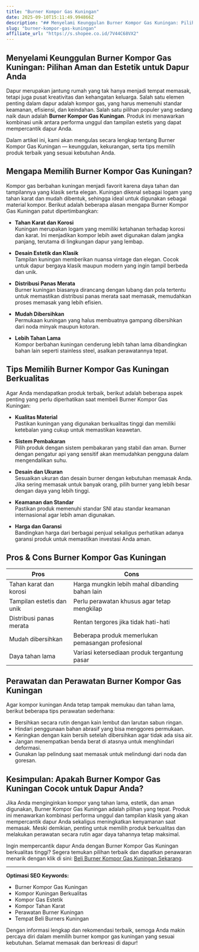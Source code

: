 ```yaml
---
title: "Burner Kompor Gas Kuningan"
date: 2025-09-10T15:11:49.994866Z
description: "## Menyelami Keunggulan Burner Kompor Gas Kuningan: Pilihan Aman dan Estetik untuk Dapur Anda..."
slug: "burner-kompor-gas-kuningan"
affiliate_url: "https://s.shopee.co.id/7V44C68VX2"
---
```

## Menyelami Keunggulan Burner Kompor Gas Kuningan: Pilihan Aman dan Estetik untuk Dapur Anda

Dapur merupakan jantung rumah yang tak hanya menjadi tempat memasak, tetapi juga pusat kreativitas dan kehangatan keluarga. Salah satu elemen penting dalam dapur adalah kompor gas, yang harus memenuhi standar keamanan, efisiensi, dan keindahan. Salah satu pilihan populer yang sedang naik daun adalah **Burner Kompor Gas Kuningan**. Produk ini menawarkan kombinasi unik antara performa unggul dan tampilan estetis yang dapat mempercantik dapur Anda.

Dalam artikel ini, kami akan mengulas secara lengkap tentang Burner Kompor Gas Kuningan — keunggulan, kekurangan, serta tips memilih produk terbaik yang sesuai kebutuhan Anda.

## Mengapa Memilih Burner Kompor Gas Kuningan?

Kompor gas berbahan kuningan menjadi favorit karena daya tahan dan tampilannya yang klasik serta elegan. Kuningan dikenal sebagai logam yang tahan karat dan mudah dibentuk, sehingga ideal untuk digunakan sebagai material kompor. Berikut adalah beberapa alasan mengapa Burner Kompor Gas Kuningan patut dipertimbangkan:

- **Tahan Karat dan Korosi**  
  Kuningan merupakan logam yang memiliki ketahanan terhadap korosi dan karat. Ini menjadikan kompor lebih awet digunakan dalam jangka panjang, terutama di lingkungan dapur yang lembap.

- **Desain Estetik dan Klasik**  
  Tampilan kuningan memberikan nuansa vintage dan elegan. Cocok untuk dapur bergaya klasik maupun modern yang ingin tampil berbeda dan unik.

- **Distribusi Panas Merata**  
  Burner kuningan biasanya dirancang dengan lubang dan pola tertentu untuk memastikan distribusi panas merata saat memasak, memudahkan proses memasak yang lebih efisien.

- **Mudah Dibersihkan**  
  Permukaan kuningan yang halus membuatnya gampang dibersihkan dari noda minyak maupun kotoran.

- **Lebih Tahan Lama**  
  Kompor berbahan kuningan cenderung lebih tahan lama dibandingkan bahan lain seperti stainless steel, asalkan perawatannya tepat.

## Tips Memilih Burner Kompor Gas Kuningan Berkualitas

Agar Anda mendapatkan produk terbaik, berikut adalah beberapa aspek penting yang perlu diperhatikan saat membeli Burner Kompor Gas Kuningan:

- **Kualitas Material**  
  Pastikan kuningan yang digunakan berkualitas tinggi dan memiliki ketebalan yang cukup untuk memastikan keawetan.

- **Sistem Pembakaran**  
  Pilih produk dengan sistem pembakaran yang stabil dan aman. Burner dengan pengatur api yang sensitif akan memudahkan pengguna dalam mengendalikan suhu.

- **Desain dan Ukuran**  
  Sesuaikan ukuran dan desain burner dengan kebutuhan memasak Anda. Jika sering memasak untuk banyak orang, pilih burner yang lebih besar dengan daya yang lebih tinggi.

- **Keamanan dan Standar**  
  Pastikan produk memenuhi standar SNI atau standar keamanan internasional agar lebih aman digunakan.

- **Harga dan Garansi**  
  Bandingkan harga dari berbagai penjual sekaligus perhatikan adanya garansi produk untuk memastikan investasi Anda aman.

## Pros & Cons Burner Kompor Gas Kuningan

| **Pros**                                     | **Cons**                                   |
|----------------------------------------------|--------------------------------------------|
| Tahan karat dan korosi                     | Harga mungkin lebih mahal dibanding bahan lain |
| Tampilan estetis dan unik                  | Perlu perawatan khusus agar tetap mengkilap |
| Distribusi panas merata                     | Rentan tergores jika tidak hati-hati     |
| Mudah dibersihkan                         | Beberapa produk memerlukan pemasangan profesional |
| Daya tahan lama                            | Variasi ketersediaan produk tergantung pasar |

## Perawatan dan Perawatan Burner Kompor Gas Kuningan

Agar kompor kuningan Anda tetap tampak memukau dan tahan lama, berikut beberapa tips perawatan sederhana:

- Bersihkan secara rutin dengan kain lembut dan larutan sabun ringan.
- Hindari penggunaan bahan abrasif yang bisa menggores permukaan.
- Keringkan dengan kain bersih setelah dibersihkan agar tidak ada sisa air.
- Jangan menempatkan benda berat di atasnya untuk menghindari deformasi.
- Gunakan lap pelindung saat memasak untuk melindungi dari noda dan goresan.

## Kesimpulan: Apakah Burner Kompor Gas Kuningan Cocok untuk Dapur Anda?

Jika Anda menginginkan kompor yang tahan lama, estetik, dan aman digunakan, Burner Kompor Gas Kuningan adalah pilihan yang tepat. Produk ini menawarkan kombinasi performa unggul dan tampilan klasik yang akan mempercantik dapur Anda sekaligus meningkatkan kenyamanan saat memasak. Meski demikian, penting untuk memilih produk berkualitas dan melakukan perawatan secara rutin agar daya tahannya tetap maksimal.

Ingin mempercantik dapur Anda dengan Burner Kompor Gas Kuningan berkualitas tinggi? Segera temukan pilihan terbaik dan dapatkan penawaran menarik dengan klik di sini: [Beli Burner Kompor Gas Kuningan Sekarang](https://s.shopee.co.id/7V44C68VX2).

---

**Optimasi SEO Keywords:**

- Burner Kompor Gas Kuningan  
- Kompor Kuningan Berkualitas  
- Kompor Gas Estetik  
- Kompor Tahan Karat  
- Perawatan Burner Kuningan  
- Tempat Beli Burners Kuningan  

Dengan informasi lengkap dan rekomendasi terbaik, semoga Anda makin percaya diri dalam memilih burner kompor gas kuningan yang sesuai kebutuhan. Selamat memasak dan berkreasi di dapur!